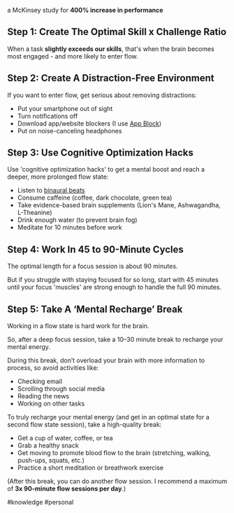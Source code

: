 a McKinsey study for **400% increase in performance**


## Step 1: Create The Optimal Skill x Challenge Ratio

When a task **slightly exceeds our skills**, that's when the brain becomes most engaged - and more likely to enter flow.

## Step 2: Create A Distraction-Free Environment

If you want to enter flow, get serious about removing distractions:

- Put your smartphone out of sight
- Turn notifications off
- Download app/website blockers (I use [App Block](https://click.convertkit-mail2.com/r8u76mgzg0h9ulwmolh2hxkp3n66/8ghqhohlxq30kvik/aHR0cHM6Ly93d3cuYXBwYmxvY2suYXBwLw==))
- Put on noise-canceling headphones

## Step 3: Use Cognitive Optimization Hacks

Use 'cognitive optimization hacks' to get a mental boost and reach a deeper, more prolonged flow state:

- Listen to [binaural beats](https://click.convertkit-mail2.com/r8u76mgzg0h9ulwmolh2hxkp3n66/vqh3hrhpde4x89fg/aHR0cHM6Ly93d3cueW91dHViZS5jb20vd2F0Y2g_dj1VMGVMbXlKa1FCYw==)​
- Consume caffeine (coffee, dark chocolate, green tea)
- Take evidence-based brain supplements (Lion's Mane, Ashwagandha, L-Theanine)
- Drink enough water (to prevent brain fog)
- Meditate for 10 minutes before work

## Step 4: Work In 45 to 90-Minute Cycles

The optimal length for a focus session is about 90 minutes.

But if you struggle with staying focused for so long, start with 45 minutes until your focus 'muscles' are strong enough to handle the full 90 minutes.

## Step 5: Take A ‘Mental Recharge’ Break

Working in a flow state is hard work for the brain.

So, after a deep focus session, take a 10–30 minute break to recharge your mental energy.

During this break, don’t overload your brain with more information to process, so avoid activities like:

- Checking email
- Scrolling through social media
- Reading the news
- Working on other tasks

To truly recharge your mental energy (and get in an optimal state for a second flow state session), take a high-quality break:

- Get a cup of water, coffee, or tea
- Grab a healthy snack
- Get moving to promote blood flow to the brain (stretching, walking, push-ups, squats, etc.)
- Practice a short meditation or breathwork exercise

(After this break, you can do another flow session. I recommend a maximum of **3x 90-minute flow sessions per day**.)

#knowledge #personal
